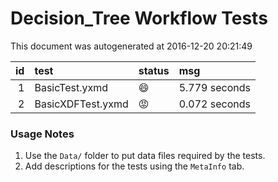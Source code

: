 # Decision_Tree Workflow Tests

This document was autogenerated at 2016-12-20 20:21:49


| id|test              |status  |msg           |
|--:|:-----------------|:-------|:-------------|
|  1|BasicTest.yxmd    |:smile: |5.779 seconds |
|  2|BasicXDFTest.yxmd |:rage:  |0.072 seconds |


### Usage Notes

1. Use the `Data/` folder to put data files required by the tests.
2. Add descriptions for the tests using the `MetaInfo` tab.
